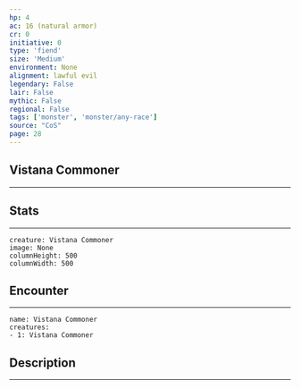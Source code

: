 ```yaml
---
hp: 4
ac: 16 (natural armor)
cr: 0
initiative: 0
type: 'fiend'    
size: 'Medium'
environment: None
alignment: lawful evil
legendary: False
lair: False
mythic: False
regional: False
tags: ['monster', 'monster/any-race']
source: "CoS"
page: 28
---
```


## Vistana Commoner
---



## Stats
---

```statblock
creature: Vistana Commoner
image: None
columnHeight: 500
columnWidth: 500
```

## Encounter
---

```encounter-table
name: Vistana Commoner
creatures:
- 1: Vistana Commoner
```

## Description
---




